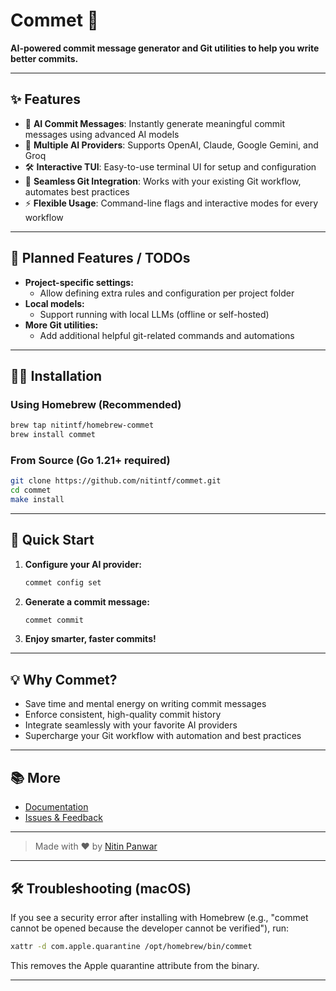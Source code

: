 # Commet 🚀

**AI-powered commit message generator and Git utilities to help you write better commits.**

---

## ✨ Features

- 🤖 **AI Commit Messages**: Instantly generate meaningful commit messages using advanced AI models
- 🧠 **Multiple AI Providers**: Supports OpenAI, Claude, Google Gemini, and Groq
- 🛠️ **Interactive TUI**: Easy-to-use terminal UI for setup and configuration
- 🔄 **Seamless Git Integration**: Works with your existing Git workflow, automates best practices
- ⚡ **Flexible Usage**: Command-line flags and interactive modes for every workflow

---

## 📝 Planned Features / TODOs

- **Project-specific settings:**
  - Allow defining extra rules and configuration per project folder
- **Local models:**
  - Support running with local LLMs (offline or self-hosted)
- **More Git utilities:**
  - Add additional helpful git-related commands and automations

---

## 🏄‍♂️ Installation

### Using Homebrew (Recommended)

```sh
brew tap nitintf/homebrew-commet
brew install commet
```

### From Source (Go 1.21+ required)

```sh
git clone https://github.com/nitintf/commet.git
cd commet
make install
```

---

## 🚦 Quick Start

1. **Configure your AI provider:**
   ```sh
   commet config set
   ```
2. **Generate a commit message:**
   ```sh
   commet commit
   ```
3. **Enjoy smarter, faster commits!**

---

## 💡 Why Commet?

- Save time and mental energy on writing commit messages
- Enforce consistent, high-quality commit history
- Integrate seamlessly with your favorite AI providers
- Supercharge your Git workflow with automation and best practices

---

## 📚 More

- [Documentation](https://github.com/nitintf/commet)
- [Issues & Feedback](https://github.com/nitintf/commet/issues)

---

> Made with ❤️ by [Nitin Panwar](https://github.com/nitintf)

---

## 🛠️ Troubleshooting (macOS)

If you see a security error after installing with Homebrew (e.g., "commet cannot be opened because the developer cannot be verified"), run:

```sh
xattr -d com.apple.quarantine /opt/homebrew/bin/commet
```

This removes the Apple quarantine attribute from the binary.

---
